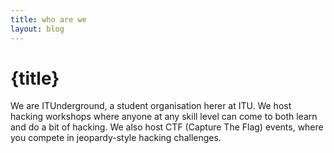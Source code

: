 ```yaml
---
title: who are we
layout: blog
---
```

  
# {title}
  
We are ITUnderground, a student organisation herer at ITU. We host hacking workshops where anyone at any skill level can come to both learn and do a bit of hacking. We also host CTF (Capture The Flag) events, where you compete in jeopardy-style hacking challenges.  